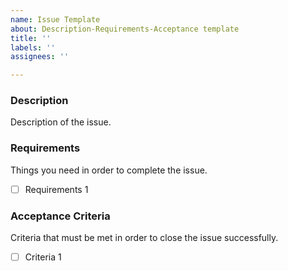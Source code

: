 ```yaml
---
name: Issue Template
about: Description-Requirements-Acceptance template
title: ''
labels: ''
assignees: ''

---
```


### Description
Description of the issue.

### Requirements
Things you need in order to complete the issue.
- [ ] Requirements 1

### Acceptance Criteria
Criteria that must be met in order to close the issue successfully.
- [ ] Criteria 1
